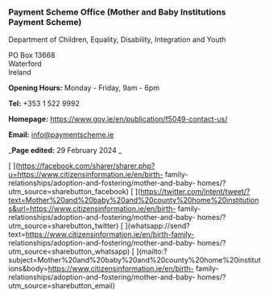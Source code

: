 ###  Payment Scheme Office (Mother and Baby Institutions Payment Scheme)

Department of Children, Equality, Disability, Integration and Youth

PO Box 13668  
Waterford  
Ireland

**Opening Hours:** Monday - Friday, 9am - 6pm

**Tel:** +353 1 522 9992

**Homepage:** [ https://www.gov.ie/en/publication/f5049-contact-us/
](https://www.gov.ie/en/publication/f5049-contact-us/)

**Email:** [ info@paymentscheme.ie ](mailto:info@paymentscheme.ie)

_**Page edited:** 29 February 2024 _

[
](https://facebook.com/sharer/sharer.php?u=https://www.citizensinformation.ie/en/birth-
family-relationships/adoption-and-fostering/mother-and-baby-
homes/?utm_source=sharebutton_facebook) [
](https://twitter.com/intent/tweet/?text=Mother%20and%20baby%20and%20county%20home%20institutions&url=https://www.citizensinformation.ie/en/birth-
family-relationships/adoption-and-fostering/mother-and-baby-
homes/?utm_source=sharebutton_twitter) [
](whatsapp://send?text=https://www.citizensinformation.ie/en/birth-family-
relationships/adoption-and-fostering/mother-and-baby-
homes/?utm_source=sharebutton_whatsapp) [
](mailto:?subject=Mother%20and%20baby%20and%20county%20home%20institutions&body=https://www.citizensinformation.ie/en/birth-
family-relationships/adoption-and-fostering/mother-and-baby-
homes/?utm_source=sharebutton_email) [ ](javascript:void\(0\))
